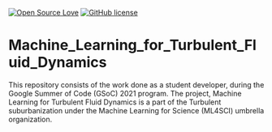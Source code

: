 [![Open Source Love](https://firstcontributions.github.io/open-source-badges/badges/open-source-v2/open-source.svg)](https://github.com/firstcontributions/open-source-badges)
[![GitHub license](https://img.shields.io/github/license/Naereen/StrapDown.js.svg)](https://github.com/Naereen/StrapDown.js/blob/master/LICENSE)


# Machine_Learning_for_Turbulent_Fluid_Dynamics
This repository consists of the work done as a student developer, during the Google Summer of Code (GSoC) 2021 program. The project, Machine Learning for Turbulent Fluid Dynamics is a part of the Turbulent suburbanization under the Machine Learning for Science (ML4SCI) umbrella organization.
